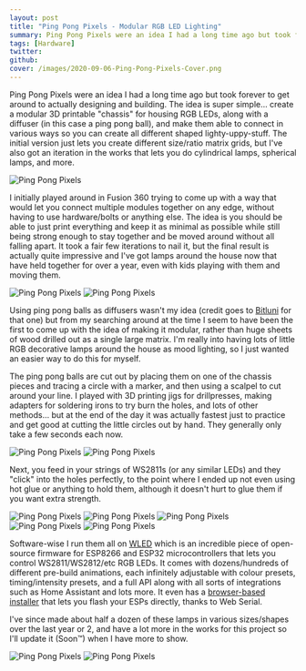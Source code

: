 ```yaml
---
layout: post
title: "Ping Pong Pixels - Modular RGB LED Lighting"
summary: Ping Pong Pixels were an idea I had a long time ago but took forever to get around to actually designing and building. The idea is super simple... create a modular 3D printable "chassis" for housing RGB LEDs, along with a diffuser (in this case a ping pong ball), and make them able to connect in various ways so you can create all different shaped lighty-uppy-stuff. The initial version just lets you create different size/ratio matrix grids, but I've also got an iteration in the works that lets you do cylindrical lamps, spherical lamps, and more.
tags: [Hardware]
twitter: 
github: 
cover: /images/2020-09-06-Ping-Pong-Pixels-Cover.png
---
```


Ping Pong Pixels were an idea I had a long time ago but took forever to get around to actually designing and building. The idea is super simple... create a modular 3D printable "chassis" for housing RGB LEDs, along with a diffuser (in this case a ping pong ball), and make them able to connect in various ways so you can create all different shaped lighty-uppy-stuff. The initial version just lets you create different size/ratio matrix grids, but I've also got an iteration in the works that lets you do cylindrical lamps, spherical lamps, and more.

![Ping Pong Pixels](/images/2020-09-06-Ping-Pong-Pixels-10.jpg)

I initially played around in Fusion 360 trying to come up with a way that would let you connect multiple modules together on any edge, without having to use hardware/bolts or anything else. The idea is you should be able to just print everything and keep it as minimal as possible while still being strong enough to stay together and be moved around without all falling apart. It took a fair few iterations to nail it, but the final result is actually quite impressive and I've got lamps around the house now that have held together for over a year, even with kids playing with them and moving them.

![Ping Pong Pixels](/images/2020-09-06-Ping-Pong-Pixels-1.jpg)
![Ping Pong Pixels](/images/2020-09-06-Ping-Pong-Pixels-2.jpg)

Using ping pong balls as diffusers wasn't my idea (credit goes to [Bitluni](https://www.youtube.com/watch?v=fz2QAV9z_o8&t=1s) for that one) but from my searching around at the time I seem to have been the first to come up with the idea of making it modular, rather than huge sheets of wood drilled out as a single large matrix. I'm really into having lots of little RGB decorative lamps around the house as mood lighting, so I just wanted an easier way to do this for myself.

The ping pong balls are cut out by placing them on one of the chassis pieces and tracing a circle with a marker, and then using a scalpel to cut around your line. I played with 3D printing jigs for drillpresses, making adapters for soldering irons to try burn the holes, and lots of other methods... but at the end of the day it was actually fastest just to practice and get good at cutting the little circles out by hand. They generally only take a few seconds each now.

![Ping Pong Pixels](/images/2020-09-06-Ping-Pong-Pixels-3.jpg)
![Ping Pong Pixels](/images/2020-09-06-Ping-Pong-Pixels-4.jpg)

Next, you feed in your strings of WS2811s (or any similar LEDs) and they "click" into the holes perfectly, to the point where I ended up not even using hot glue or anything to hold them, although it doesn't hurt to glue them if you want extra strength.

![Ping Pong Pixels](/images/2020-09-06-Ping-Pong-Pixels-5.jpg)
![Ping Pong Pixels](/images/2020-09-06-Ping-Pong-Pixels-6.jpg)
![Ping Pong Pixels](/images/2020-09-06-Ping-Pong-Pixels-7.jpg)
![Ping Pong Pixels](/images/2020-09-06-Ping-Pong-Pixels-8.jpg)
![Ping Pong Pixels](/images/2020-09-06-Ping-Pong-Pixels-9.jpg)

Software-wise I run them all on [WLED](https://github.com/Aircoookie/WLED) which is an incredible piece of open-source firmware for ESP8266 and ESP32 microcontrollers that lets you control WS2811/WS2812/etc RGB LEDs. It comes with dozens/hundreds of different pre-build animations, each infinitely adjustable with colour presets, timing/intensity presets, and a full API along with all sorts of integrations such as Home Assistant and lots more. It even has a [browser-based installer](https://install.wled.me/) that lets you flash your ESPs directly, thanks to Web Serial.

I've since made about half a dozen of these lamps in various sizes/shapes over the last year or 2, and have a lot more in the works for this project so I'll update it (Soon™) when I have more to show.

![Ping Pong Pixels](/images/2020-09-06-Ping-Pong-Pixels-11.jpg)
![Ping Pong Pixels](/images/2020-09-06-Ping-Pong-Pixels-12.jpg)

